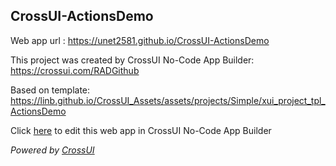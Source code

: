 ## CrossUI-ActionsDemo
Web app url : https://unet2581.github.io/CrossUI-ActionsDemo

This project was created by CrossUI No-Code App Builder: https://crossui.com/RADGithub

Based on template: https://linb.github.io/CrossUI_Assets/assets/projects/Simple/xui_project_tpl_ActionsDemo

Click [here](https://crossui.com/RADGithub/#!from=github&owner=unet2581&repo=CrossUI-ActionsDemo) to edit this web app in CrossUI No-Code App Builder

<i>Powered by [CrossUI](https://crossui.com)</i>
